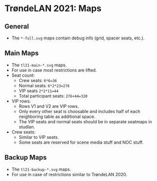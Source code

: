 # TrøndeLAN 2021: Maps

## General

- The `*-full.svg` maps contain debug info (grid, spacer seats, etc.).

## Main Maps

- The `tl21-main-*.svg` maps.
- For use in case most restrictions are lifted.
- Seat count:
    - Crew seats: `6*6=36`
    - Normal seats: `6*2*23=276`
    - VIP seats `2*2*11=44`
    - Total participant seats: `276+44=320`
- VIP rows:
    - Rows V1 and V2 are VIP rows.
    - Only every other seat is choosable and includes half of each neighboring table as additional space.
    - The VIP seats and normal seats should be in separate seatmaps in studlan.
- Crew seats:
    - Similar to VIP seats.
    - Some seats are reserved for scene media stuff and NOC stuff.

## Backup Maps

- The `tl21-backup-*.svg` maps.
- For use in case of restrictions similar to TrøndeLAN 2020.
